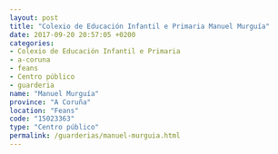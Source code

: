 ```yaml
---
layout: post
title: "Colexio de Educación Infantil e Primaria Manuel Murguía"
date: 2017-09-20 20:57:05 +0200
categories:
- Colexio de Educación Infantil e Primaria
- a-coruna
- feans
- Centro público
- guarderia
name: "Manuel Murguía"
province: "A Coruña"
location: "Feans"
code: "15023363"
type: "Centro público"
permalink: /guarderias/manuel-murguia.html
---
```

